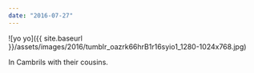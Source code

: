 ```yaml
---
date: "2016-07-27"
---
```


![yo yo]({{ site.baseurl }}/assets/images/2016/tumblr_oazrk66hrB1r16syio1_1280-1024x768.jpg)

In Cambrils with their cousins.
